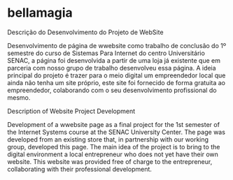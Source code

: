 # bellamagia

 Descrição do Desenvolvimento do Projeto de WebSite
 
  Desenvolvimento de página de wwebsite como trabalho de conclusão do 1º semestre do curso de Sistemas Para Internet do centro Universitário SENAC,  a página foi desenvolvida a partir de uma loja já existente que em parceria com nosso grupo de trabalho desenvolveu essa página.
  A ideia principal do projeto é trazer para o meio digital um empreendedor local que ainda não tenha um site próprio, este site foi fornecido de forma gratuita ao empreendedor, colaborando com o seu desenvolvimento profissional do mesmo.



 Description of Website Project Development
 
  Development of a wwebsite page as a final project for the 1st semester of the Internet Systems course at the SENAC University Center. The page was developed from an existing store that, in partnership with our working group, developed this page.
  The main idea of ​​the project is to bring to the digital environment a local entrepreneur who does not yet have their own website. This website was provided free of charge to the entrepreneur, collaborating with their professional development.
